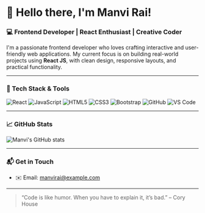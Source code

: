 # 👋 Hello there, I'm Manvi Rai!

### 💻 Frontend Developer | React Enthusiast | Creative Coder

I'm a passionate frontend developer who loves crafting interactive and user-friendly web applications. My current focus is on building real-world projects using **React JS**, with clean design, responsive layouts, and practical functionality.

---



### 🧰 Tech Stack & Tools

![React](https://img.shields.io/badge/-React-61DAFB?style=flat&logo=react&logoColor=black)
![JavaScript](https://img.shields.io/badge/-JavaScript-F7DF1E?style=flat&logo=javascript&logoColor=black)
![HTML5](https://img.shields.io/badge/-HTML5-E34F26?style=flat&logo=html5&logoColor=white)
![CSS3](https://img.shields.io/badge/-CSS3-1572B6?style=flat&logo=css3&logoColor=white)
![Bootstrap](https://img.shields.io/badge/-Bootstrap-563D7C?style=flat&logo=bootstrap&logoColor=white)
![GitHub](https://img.shields.io/badge/-GitHub-181717?style=flat&logo=github&logoColor=white)
![VS Code](https://img.shields.io/badge/-VSCode-007ACC?style=flat&logo=visual-studio-code&logoColor=white)

---

### 📈 GitHub Stats

![Manvi's GitHub stats](https://github-readme-stats.vercel.app/api?username=yourusername&show_icons=true&theme=radical)

---



### 📬 Get in Touch

- ✉️ Email: [manvirai@example.com](mailto:manvirai@example.com)


---

> “Code is like humor. When you have to explain it, it’s bad.” – Cory House

